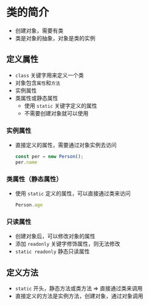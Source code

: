 # 类的简介

- 创建对象，需要有类
- 类是对象的抽象，对象是类的实例

## 定义属性

- `class` 关键字用来定义一个类
- 对象包含`属性`和`方法`
- 实例属性
- 类属性或静态属性
  - 使用 `static` 关键字定义的属性
  - 不需要创建对象就可以使用

### 实例属性

- 直接定义的属性，需要通过对象实例去访问
  ```ts
  const per = new Person();
  per.name
  ```

### 类属性（静态属性）

- 使用 `static` 定义的属性，可以直接通过类来访问
  ```ts
  Person.age
  ```

### 只读属性

- 创建对象后，可以修改对象的属性
- 添加 `readonly` 关键字修饰属性，则无法修改
- `static readonly` 静态只读属性

## 定义方法

- `static` 开头，静态方法或类方法 => 直接通过类来调用
- 直接定义的方法是实例方法，创建对象，通过对象调用
